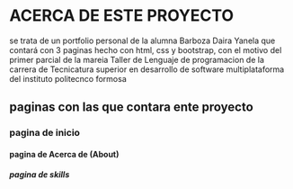 # ACERCA DE ESTE PROYECTO

se trata de un portfolio personal de la alumna Barboza Daira Yanela que contará con 3 paginas hecho con html, css y bootstrap, con el motivo del primer parcial de la mareia Taller de Lenguaje de programacion de la carrera de Tecnicatura superior en desarrollo de software multiplataforma del instituto politecnco formosa

## paginas con las que contara ente proyecto

### pagina de inicio

#### pagina de Acerca de (About)

##### pagina de skills
